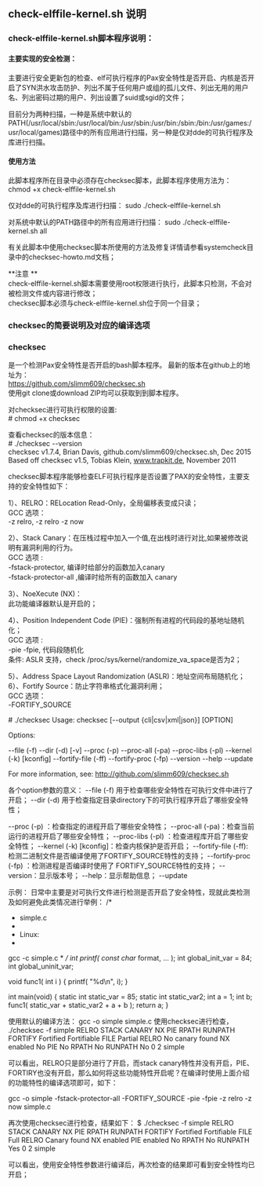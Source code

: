 ## check-elffile-kernel.sh 说明    

### check-elffile-kernel.sh脚本程序说明：  
#### 主要实现的安全检测： 
主要进行安全更新包的检查、elf可执行程序的Pax安全特性是否开启、内核是否开启了SYN洪水攻击防护、列出不属于任何用户或组的孤儿文件、列出无用的用户名、列出密码过期的用户、列出设置了suid或sgid的文件；  

目前分为两种扫描，一种是系统中默认的PATH(/usr/local/sbin:/usr/local/bin:/usr/sbin:/usr/bin:/sbin:/bin:/usr/games:/usr/local/games)路径中的所有应用进行扫描，另一种是仅对dde的可执行程序及库进行扫描。

#### 使用方法  
此脚本程序所在目录中必须存在checksec脚本，此脚本程序使用方法为： 
chmod +x check-elffile-kernel.sh 

仅对dde的可执行程序及库进行扫描：
sudo ./check-elffile-kernel.sh 

对系统中默认的PATH路径中的所有应用进行扫描：
sudo ./check-elffile-kernel.sh all 

有关此脚本中使用checksec脚本所使用的方法及修复详情请参看systemcheck目录中的checksec-howto.md文档；

**注意 **   
check-elffile-kernel.sh脚本需要使用root权限进行执行，此脚本只检测，不会对被检测文件或内容进行修改；  
checksec脚本必须与check-elffile-kernel.sh位于同一个目录；  

### checksec的简要说明及对应的编译选项 

### checksec  
是一个检测Pax安全特性是否开启的bash脚本程序。 
最新的版本在github上的地址为：  
https://github.com/slimm609/checksec.sh  
使用git clone或download ZIP均可以获取到到脚本程序。  

对checksec进行可执行权限的设置:  
\# chmod +x checksec  

查看checksec的版本信息：  
\# ./checksec --version  
checksec v1.7.4, Brian Davis, github.com/slimm609/checksec.sh, Dec 2015  
Based off checksec v1.5, Tobias Klein, www.trapkit.de, November 2011  
  
checksec脚本程序能够检查ELF可执行程序是否设置了PAX的安全特性，主要支持的安全特性如下：  

1）、RELRO：RELocation Read-Only，全局偏移表变成只读；  
GCC 选项：  
-z relro, -z relro -z now  

2）、Stack Canary：在压栈过程中加入一个值,在出栈时进行对比,如果被修改说明有漏洞利用的行为。  
GCC 选项 :   
-fstack-protector, 编译时给部分的函数加入canary  
-fstack-protector-all ,编译时给所有的函数加入 canary  

3）、NoeXecute (NX)：  
此功能编译器默认是开启的；

4）、Position Independent Code (PIE)：强制所有进程的代码段的基地址随机化；  
GCC 选项 :  
-pie -fpie, 代码段随机化  
条件: ASLR 支持，check /proc/sys/kernel/randomize_va_space是否为2；  

5）、Address Space Layout Randomization (ASLR)：地址空间布局随机化；  
6）、Fortify Source：防止字符串格式化漏洞利用；  
GCC 选项：  
-FORTIFY_SOURCE  

\# ./checksec 
Usage: checksec [--output {cli|csv|xml|json}] [OPTION]

Options:

  --file (-f) <executable-file>
  --dir (-d) <directory> [-v]
  --proc (-p) <process name>
  --proc-all (-pa)
  --proc-libs (-pl) <process ID>
  --kernel (-k) [kconfig]
  --fortify-file (-ff)<executable-file>
  --fortify-proc (-fp) <process ID>
  --version
  --help
  --update

For more information, see:
  http://github.com/slimm609/checksec.sh

各个option参数的意义：
--file (-f) <executable-file>用于检查哪些安全特性在可执行文件中进行了开启；
--dir (-d) <directory>用于检查指定目录directory下的可执行程序开启了哪些安全特性；

--proc (-p) <process name>：检查指定的进程开启了哪些安全特性；
  --proc-all (-pa)：检查当前运行的进程开启了哪些安全特性；
  --proc-libs (-pl) <process ID>：检查进程库开启了哪些安全特性；
  --kernel (-k) [kconfig]：检查内核保护是否开启；
  --fortify-file (-ff)<executable-file>: 检测二进制文件是否编译使用了FORTIFY_SOURCE特性的支持；
  --fortify-proc (-fp) <process ID>：检测进程是否编译时使用了 FORTIFY_SOURCE特性的支持；
  --version：显示版本号；
  --help：显示帮助信息；
  --update

示例：
日常中主要是对可执行文件进行检测是否开启了安全特性，现就此类检测及如何避免此类情况进行举例：
/*
* simple.c
*
* Linux:
*
gcc -c simple.c
*
*/
int printf( const char* format, ... );
int global_init_var = 84;
int global_uninit_var;

void func1( int i )
{
  printf( "%d\n", i);
}

int main(void)
{
  static int static_var = 85;
  static int static_var2;
  int a = 1;
  int b;
  func1( static_var + static_var2 + a + b );
  return a;
}

使用默认的编译方法：
gcc -o simple simple.c
使用checksec进行检查，
./checksec -f simple
RELRO           STACK CANARY      NX            PIE             RPATH      RUNPATH	FORTIFY	Fortified Fortifiable  FILE
Partial RELRO   No canary found   NX enabled    No PIE          No RPATH   No RUNPATH   No	0			 2		        simple

可以看出，RELRO只是部分进行了开启，而stack canary特性并没有开启，PIE、FORTIRY也没有开启，那么如何将这些功能特性开启呢？在编译时使用上面介绍的功能特性的编译选项即可，如下：

gcc -o simple -fstack-protector-all -FORTIFY_SOURCE -pie -fpie -z relro -z now  simple.c

再次使用checksec进行检查，结果如下：
$ ./checksec -f simple
RELRO           STACK CANARY      NX            PIE             RPATH      RUNPATH	FORTIFY	Fortified Fortifiable  FILE
Full RELRO      Canary found      NX enabled    PIE enabled     No RPATH   No RUNPATH   Yes	0			  2	        simple

可以看出，使用安全特性参数进行编译后，再次检查的结果即可看到安全特性均已开启；




